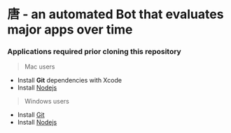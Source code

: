 # 唐 - an automated Bot that evaluates major apps over time


### Applications required prior cloning this repository

> Mac users 
 - Install **Git** dependencies with Xcode
 - Install [Nodejs](https://nodejs.org/en/)

> Windows users
 - Install [Git](https://git-scm.com/download/win)
 - Install [Nodejs](https://nodejs.org/en/)